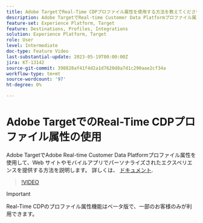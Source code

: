 ```yaml
---
title: Adobe TargetでReal-Time CDPプロファイル属性を使用する方法を教えてください。
description: Adobe TargetでReal-time Customer Data Platformプロファイル属性を使用して、Web サイトやモバイルアプリでパーソナライズされたエクスペリエンスを提供する方法を説明します。
feature-set: Experience Platform, Target
feature: Destinations, Profiles, Integrations
solution: Experience Platform, Target
role: User
level: Intermediate
doc-type: Feature Video
last-substantial-update: 2023-05-19T00:00:00Z
jira: KT-13142
source-git-commit: 398828af41f4d2a1d7620d8a7d1c290aae2cf34a
workflow-type: tm+mt
source-wordcount: '97'
ht-degree: 0%

---
```



# Adobe TargetでのReal-Time CDPプロファイル属性の使用

Adobe TargetでAdobe Real-time Customer Data Platformプロファイル属性を使用して、Web サイトやモバイルアプリでパーソナライズされたエクスペリエンスを提供する方法を説明します。 詳しくは、 [ドキュメント](https://experienceleague.adobe.com/docs/target/using/integrate/integrating-with-rtcdp.html).

>[!VIDEO](https://video.tv.adobe.com/v/3419318/?learn=on)

>[!IMPORTANT]
>
>Real-Time CDPのプロファイル属性機能はベータ版で、一部のお客様のみが利用できます。
